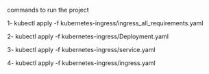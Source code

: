 commands to run the project

1- kubectl apply -f kubernetes-ingress/ingress_all_requirements.yaml

2- kubectl apply -f kubernetes-ingress/Deployment.yaml

3- kubectl apply -f kubernetes-ingress/service.yaml

4- kubectl apply -f kubernetes-ingress/ingress.yaml

